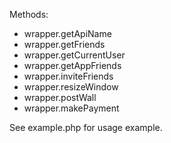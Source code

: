 Methods:

*  wrapper.getApiName
*  wrapper.getFriends
*  wrapper.getCurrentUser
*  wrapper.getAppFriends
*  wrapper.inviteFriends
*  wrapper.resizeWindow
*  wrapper.postWall
*  wrapper.makePayment

See example.php for usage example.
